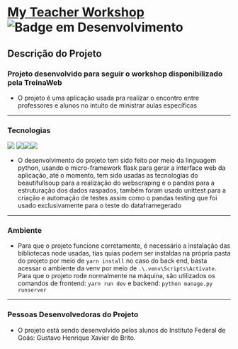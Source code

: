 # [My Teacher Workshop](https://flask.palletsprojects.com/en/2.1.x/) ![Badge em Desenvolvimento](https://img.shields.io/static/v1?label=STATUS&message=%20FINALIZADO&color=GREEN&style=for-the-badge)

## Descrição do Projeto
### Projeto desenvolvido para seguir o workshop disponibilizado pela TreinaWeb
* O projeto é uma aplicação usada pra realizar o encontro entre professores e alunos no intuito de ministrar aulas específicas

<hr>

### Tecnologias
  <img src="https://img.shields.io/badge/Python-14354C?style=for-the-badge&logo=python&logoColor=white" /> <img src="https://img.shields.io/badge/TypeScript-007ACC?style=for-the-badge&logo=typescript&logoColor=white" /><img src="https://img.shields.io/badge/React-20232A?style=for-the-badge&logo=react&logoColor=61DAFB" /><img src="https://img.shields.io/badge/Django-092E20?style=for-the-badge&logo=django&logoColor=white" />  
  
* O desenvolvimento do projeto tem sido feito por meio da linguagem python, usando o micro-framework flask para gerar a interface web da aplicação, até o momento, tem sido usadas as tecnologias do beautifullsoup para a realização do webscraping e o pandas para a estruturação dos dados raspados, também foram usado unittest para a criação e automação de testes assim como o pandas testing que foi usado exclusivamente para o teste do dataframegerado

<hr>

### Ambiente
* Para que o projeto funcione corretamente, é necessário a instalação das bibliotecas node usadas, tias quias podem ser instaldas na própria pasta do projeto por meio de 
`yarn install` no caso do back end, basta acessar o ambiente da venv por meio de `.\.venv\Scripts\Activate`. Para que o projeto rode normalmente na máquina, são utilizados os comandos de frontend: `yarn run dev` e backend: `python manage.py runserver`

<hr>

### Pessoas Desenvolvedoras do Projeto
* O projeto está sendo desenvolvido pelos alunos do Instituto Federal de Goás: Gustavo Henrique Xavier de Brito.
